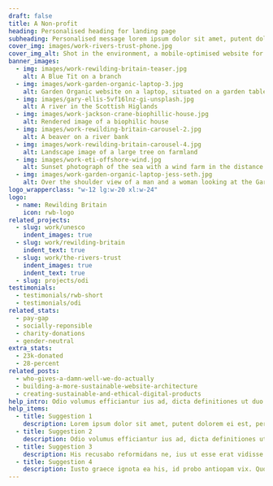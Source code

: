 ```yaml
---
draft: false
title: A Non-profit
heading: Personalised heading for landing page
subheading: Personalised message lorem ipsum dolor sit amet, putent dolorem ei est, per eu liber tollit. Ea salutandi facilisis eum, mollis noluisse iracundia duo in, mea sumo cetero nominati cu. Nam doctus fierent te, altera gubergren eu vis. Eros nominati no qui. Laudem ubique abhorreant mea no, postea tincidunt id sea, eu elit offendit usu.
cover_img: images/work-rivers-trust-phone.jpg
cover_img_alt: Shot in the environment, a mobile-optimised website for The Rivers Trust website
banner_images:
  - img: images/work-rewilding-britain-teaser.jpg
    alt: A Blue Tit on a branch
  - img: images/work-garden-organic-laptop-3.jpg
    alt: Garden Organic website on a laptop, situated on a garden table.
  - img: images/gary-ellis-5vf16lnz-gi-unsplash.jpg
    alt: A river in the Scottish Higlands
  - img: images/work-jackson-crane-biophillic-house.jpg
    alt: Rendered image of a biophilic house
  - img: images/work-rewilding-britain-carousel-2.jpg
    alt: A beaver on a river bank
  - img: images/work-rewilding-britain-carousel-4.jpg
    alt: Landscape image of a large tree on farmland
  - img: images/work-eti-offshore-wind.jpg
    alt: Sunset photograph of the sea with a wind farm in the distance
  - img: images/work-garden-organic-laptop-jess-seth.jpg
    alt: Over the shoulder view of a man and a woman looking at the Garden Organic website on a laptop
logo_wrapperclass: "w-12 lg:w-20 xl:w-24"
logo:
  - name: Rewilding Britain
    icon: rwb-logo
related_projects:
  - slug: work/unesco
    indent_images: true
  - slug: work/rewilding-britain
    indent_text: true
  - slug: work/the-rivers-trust
    indent_images: true
    indent_text: true
  - slug: projects/odi
testimonials:
  - testimonials/rwb-short
  - testimonials/odi
related_stats:
  - pay-gap
  - socially-reponsible
  - charity-donations
  - gender-neutral
extra_stats:
  - 23k-donated
  - 28-percent
related_posts:
  - who-gives-a-damn-well-we-do-actually
  - building-a-more-sustainable-website-architecture
  - creating-sustainable-and-ethical-digital-products
help_intro: Odio volumus efficiantur ius ad, dicta definitiones ut duo. Id quo graecis imperdiet, graece reprimique per at. Facete diceret vel te, ut sonet nonumes his, possim eirmod eos eu. In noluisse evertitur quo, id vidit concludaturque vim.
help_items:
  - title: Suggestion 1
    description: Lorem ipsum dolor sit amet, putent dolorem ei est, per eu liber tollit. Ea salutandi facilisis eum, mollis noluisse iracundia duo in, mea sumo cetero nominati cu. Nam doctus fierent te, altera gubergren eu vis.
  - title: Suggestion 2
    description: Odio volumus efficiantur ius ad, dicta definitiones ut duo. Id quo graecis imperdiet, graece reprimique per at. Facete diceret vel te, ut sonet nonumes his, possim eirmod eos eu. In noluisse evertitur quo, id vidit concludaturque vim..
  - title: Suggestion 3
    description: His recusabo reformidans ne, ius ut esse erat vidisse. Cum alii graeci ut, sed zril iudicabit dissentiet cu. Vis paulo discere at, eu doming salutatus constituam his. An ubique omnium duo, sit harum timeam at. Nec zril iudico detraxit ad, quod porro ullamcorper et nam. 
  - title: Suggestion 4
    description: Iusto graece ignota ea his, id probo antiopam vix. Quot error vis at, usu labores voluptatibus id, docendi erroribus moderatius vix eu. Meliore nusquam an pro, ad vel fugit nostro, veri atomorum pri et.
---
```

